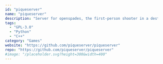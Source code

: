 ```yaml
---
id: "piqueserver"
name: "piqueserver"
description: "Server for openspades, the first-person shooter in a destructible voxel world."
tags:
  - "GPL-3.0"
  - "Python"
  - "C++"
category: "Games"
website: "https://github.com/piqueserver/piqueserver"
repo: "https://github.com/piqueserver/piqueserver"
#image: "/placeholder.svg?height=300&width=400"
---
```


